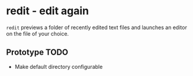 # redit - edit again

`redit` previews a folder of recently edited text files and launches an editor on the file of your choice.

## Prototype TODO

 * Make default directory configurable
